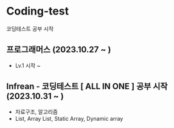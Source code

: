 #  Coding-test

코딩테스트 공부 시작

## 프로그래머스 (2023.10.27 ~ )
* Lv.1 시작 ~
  
## Infrean - 코딩테스트 [ ALL IN ONE ] 공부 시작 (2023.10.31 ~ )
* 자료구조, 알고리즘
* List, Array List, Static Array, Dynamic array
